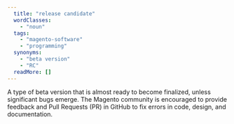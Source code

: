 ```yaml
---
  title: "release candidate"
  wordClasses: 
    - "noun"
  tags: 
    - "magento-software"
    - "programming"
  synonyms: 
    - "beta version"
    - "RC"
  readMore: []
---
```

A type of beta version that is almost ready to become finalized, unless significant bugs emerge. The Magento community is encouraged to provide feedback and Pull Requests (PR) in GitHub to fix errors in code, design, and documentation.
